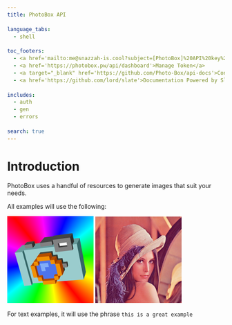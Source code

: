 ```yaml
---
title: PhotoBox API

language_tabs:
  - shell

toc_footers:
  - <a href='mailto:me@snazzah-is.cool?subject=[PhotoBox]%20API%20key%20request'>E-mail for a Token</a>
  - <a href='https://photobox.pw/api/dashboard'>Manage Token</a>
  - <a target="_blank" href='https://github.com/Photo-Box/api-docs'>Contribute to this documentation</a>
  - <a href='https://github.com/lord/slate'>Documentation Powered by Slate</a>

includes:
  - auth
  - gen
  - errors

search: true
---
```


# Introduction

PhotoBox uses a handful of resources to generate images that suit your needs.

All examples will use the following:

<img src="./images/ref/referenceimage.png" width=200>
<img src="./images/ref/lenna.png" width=200>

For text examples, it will use the phrase `this is a great example`